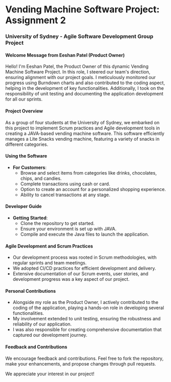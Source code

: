 # Vending Machine Software Project: Assignment 2
### University of Sydney - Agile Software Development Group Project

#### Welcome Message from Eeshan Patel (Product Owner)
Hello! I'm Eeshan Patel, the Product Owner of this dynamic Vending Machine Software Project. In this role, I steered our team's direction, ensuring alignment with our project goals. I meticulously monitored our progress using Burndown charts and also contributed to the coding aspect, helping in the development of key functionalities. Additionally, I took on the responsibility of unit testing and documenting the application development for all our sprints.

#### Project Overview
As a group of four students at the University of Sydney, we embarked on this project to implement Scrum practices and Agile development tools in creating a JAVA-based vending machine software. This software efficiently manages a Lite Snacks vending machine, featuring a variety of snacks in different categories.

#### Using the Software
- **For Customers**:
  - Browse and select items from categories like drinks, chocolates, chips, and candies.
  - Complete transactions using cash or card.
  - Option to create an account for a personalized shopping experience.
  - Ability to cancel transactions at any stage.

#### Developer Guide
- **Getting Started**:
  - Clone the repository to get started.
  - Ensure your environment is set up with JAVA.
  - Compile and execute the Java files to launch the application.

#### Agile Development and Scrum Practices
- Our development process was rooted in Scrum methodologies, with regular sprints and team meetings.
- We adopted CI/CD practices for efficient development and delivery.
- Extensive documentation of our Scrum events, user stories, and development progress was a key aspect of our project.

#### Personal Contributions
- Alongside my role as the Product Owner, I actively contributed to the coding of the application, playing a hands-on role in developing several functionalities.
- My involvement extended to unit testing, ensuring the robustness and reliability of our application.
- I was also responsible for creating comprehensive documentation that captured our development journey.

#### Feedback and Contributions
We encourage feedback and contributions. Feel free to fork the repository, make your enhancements, and propose changes through pull requests.

We appreciate your interest in our project!

